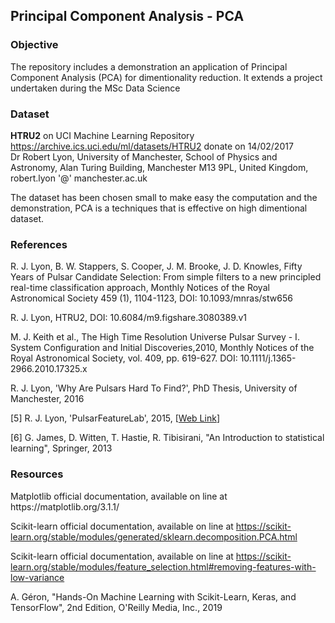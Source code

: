 <h2>Principal Component Analysis - PCA</h2>

<h3>Objective</h3>
<p>The repository includes a demonstration an application of Principal Component Analysis (PCA) for dimentionality reduction. It extends a project undertaken during the MSc Data Science</p>

<h3>Dataset</h3>
<p><b>HTRU2</b> on UCI Machine Learning Repository <a href="https://archive.ics.uci.edu/ml/datasets/HTRU2">https://archive.ics.uci.edu/ml/datasets/HTRU2</a> donate on 14/02/2017<br>
Dr Robert Lyon, University of Manchester, School of Physics and Astronomy, Alan Turing Building, Manchester M13 9PL, United Kingdom, robert.lyon '@' manchester.ac.uk</p>
<p>The dataset has been chosen small to make easy the computation and the demonstration, PCA is a techniques that is effective on high dimentional dataset.</p>


<h3>References</h3>
R. J. Lyon, B. W. Stappers, S. Cooper, J. M. Brooke, J. D. Knowles, Fifty Years of Pulsar Candidate Selection: From simple filters to a new principled real-time classification approach, Monthly Notices of the Royal Astronomical Society 459 (1), 1104-1123, DOI: 10.1093/mnras/stw656<br>

R. J. Lyon, HTRU2, DOI: 10.6084/m9.figshare.3080389.v1<br>

M. J. Keith et al., The High Time Resolution Universe Pulsar Survey - I. System Configuration and Initial Discoveries,2010, Monthly Notices of the Royal Astronomical Society, vol. 409, pp. 619-627. DOI: 10.1111/j.1365-2966.2010.17325.x<br>

R. J. Lyon, 'Why Are Pulsars Hard To Find?', PhD Thesis, University of Manchester, 2016<br>

[5] R. J. Lyon, 'PulsarFeatureLab', 2015, [<a href='https://figshare.com/articles/Pulsar_Feature_Lab/1536472/1'>Web Link</a>]<br>

[6] G. James, D. Witten, T. Hastie, R. Tibisirani, "An Introduction to statistical learning", Springer, 2013<br>
</p>

<h3>Resources</h3>
Matplotlib official documentation, available on line at https://matplotlib.org/3.1.1/<br>

Scikit-learn official documentation, available on line at https://scikit-learn.org/stable/modules/generated/sklearn.decomposition.PCA.html<br>

Scikit-learn official documentation, available on line at https://scikit-learn.org/stable/modules/feature_selection.html#removing-features-with-low-variance<br>

A. Géron, "Hands-On Machine Learning with Scikit-Learn, Keras, and TensorFlow", 2nd Edition, O'Reilly Media, Inc., 2019<br>
</p>
